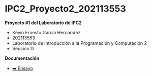 # IPC2_Proyecto2_202113553
**Proyecto #1 del Laboratorio de IPC2**

- Kevin Ernesto García Hernández
- 202113553
- Laboratorio de Introducción a la Programación y Computación 2
- Sección D

**Documentación**
    <ul>
       <li><a href="https://github.com/usac-KeviinGarcia/IPC2_Proyecto1_202113553/blob/main/Documentaci%C3%B3n/Ensayo.pdf" target="_blank">:arrow_right: Ensayo</a></li>
    </ul>
